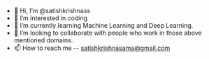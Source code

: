 - 👋 Hi, I’m @satishkrishnass
- 👀 I’m interested in coding
- 🌱 I’m currently learning Machine Learning and Deep Learning.
- 💞️ I’m looking to collaborate with people who work in those above mentioned domains.
- 📫 How to reach me -- satishkrishnasama@gmail.com

<!---
satishkrishnass/satishkrishnass is a ✨ special ✨ repository because its `README.md` (this file) appears on your GitHub profile.
You can click the Preview link to take a look at your changes.
--->
